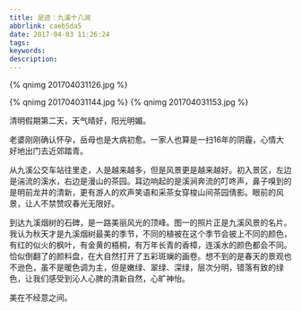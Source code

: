 ```yaml
---
title: 足迹：九溪十八涧
abbrlink: caeb5da5
date: 2017-04-03 11:26:24
tags:
keywords:
description:
---
```

{% qnimg 201704031126.jpg %}
<!--more-->
{% qnimg 201704031144.jpg %}
{% qnimg 201704031153.jpg %}

清明假期第二天，天气晴好，阳光明媚。

老婆刚刚确认怀孕，岳母也是大病初愈。一家人也算是一扫16年的阴霾，心情大好地出门去近郊踏青。

从九溪公交车站往里走，人是越来越多，但是风景更是越来越好。初入景区，左边是湍流的溪水，右边是漫山的茶园。耳边响起的是溪涧奔流的叮咚声，鼻子嗅到的是明前龙井的清新，更有游人的欢声笑语和采茶女穿梭山间茶园倩影。眼前的风景，让人不禁赞叹春光无限好。

到达九溪烟树的石碑，是一路美丽风光的顶峰。图一的照片正是九溪风景的名片。我认为秋天才是九溪烟树最美的季节，不同的植被在这个季节会披上不同的颜色，有红的似火的枫叶，有金黄的梧桐，有万年长青的香樟，连溪水的颜色都会不同。恰似倒翻了的颜料盘，在大自然打开了五彩斑斓的画卷。想不到的是春天的景观也不逊色，虽不是暖色调为主，但是嫩绿、翠绿、深绿，层次分明，错落有致的绿色，让我们感受到沁人心脾的清新自然，心旷神怡。

美在不经意之间。